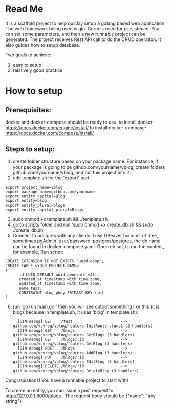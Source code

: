 # Read Me

It is a scaffold project to help quickly setup a golang based web application. The web framework being used is gin. Gorm is used for persistence. You can set some parameters, and then a new runnable project can be generated. The project receives Rest API call to do the CRUD operation. It also guides how to setup database.

Two goals to achieve:
  1. easy to setup
  2. relatively good practice

# How to setup

## Prerequisites:

docker and docker-compose should be ready to use.
to install docker: https://docs.docker.com/engine/install/
to install docker-compose: https://docs.docker.com/compose/install/

## Steps to setup:
  1. create folder structure based on your package name. For instance, if your package is going to be github.com/yourname/vblog, create folders github.com/yourname/vblog, and put this project into it.
  2. edit template.sh for the 'export' part.

 
    export project_name=vblog
    export package_name=github.com/yourname
    export entity_capital=Blog
    export entity=blog
    export entity_plural=blogs
    export entity_capital_plural=Blogs
 

  3. sudo chmod +x template.sh && ./template.sh
  4. go to scripts folder and run 'sudo chmod +x create_db.sh && sudo ./create_db.sh'
  5. Connect to postgres with any clients. I use DBeaver for most of time, sometimes pgAdmin. user/password: postgres/postgres, the db name can be found in docker-compose.yaml. Open db.sql, to run the content, for example,
     Run script:


    CREATE EXTENSION IF NOT EXISTS "uuid-ossp";
    CREATE TABLE <YOUR_PROJECT_NAME>
    (
          id UUID DEFAULT uuid_generate_v4(),
          created_at timestamp with time zone,
          updated_at timestamp with time zone,
          name text,
          CONSTRAINT blog_pkey PRIMARY KEY (id)
    )

  6. run 'go run main.go '
    then you will see output something like this (it is blogs because in template.sh, it uses 'blog' in template.sh):

           [GIN-debug] GET    /test                     --> github.com/vcyreg/vblog/routers.InitRouter.func1 (3 handlers)
    	   [GIN-debug] GET    /blogs                    --> github.com/vcyreg/vblog/routers.GetBlogs (3 handlers)
    	   [GIN-debug] GET    /blogs/:id                --> github.com/vcyreg/vblog/routers.GetBlog (3 handlers)
    	   [GIN-debug] POST   /blogs                    --> github.com/vcyreg/vblog/routers.AddBlog (3 handlers)
    	   [GIN-debug] PUT    /blogs/:id                --> github.com/vcyreg/vblog/routers.EditBlog (3 handlers)
    	   [GIN-debug] DELETE /blogs/:id                --> github.com/vcyreg/vblog/routers.DeleteBlog (3 handlers)

   Congratulations! You have a runnable project to start with!

   To create an entity, you can issue a post request to http://127.0.0.1:8000/blogs . The request body should be {"name": "any string"}
